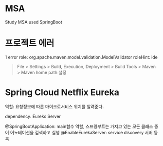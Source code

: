 # MSA

Study MSA used SpringBoot

# 프로젝트 에러

1 error
role: org.apache.maven.model.validation.ModelValidator
roleHint: ide

> File > Settings > Build, Execution, Deployment > Build Tools > Maven > Maven home path 설정

# Spring Cloud Netflix Eureka

역할: 요청정보에 따른 마이크로서비스 위치를 알려준다.

dependency: Eureks Server

@SpringBootApplication: main함수 역할, 스프링부트는 가지고 있는 모든 클래스 중 이 어노테이션을 검색하고 실행
@EnableEurekaServer: service discovery 서버 등록

